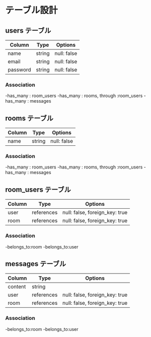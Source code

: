 # テーブル設計

## users テーブル

| Column      | Type    | Options     |
| ----------- | ------- | ----------- |
| name        | string  | null: false |
| email       | string  | null: false |
| password    | string  | null: false |

### Association

-has_many : room_users
-has_many : rooms, through :room_users
-has_many : messages

## rooms テーブル

| Column      | Type    | Options     |
| ----------- | ------- | ----------- |
| name        | string  | null: false |

### Association

-has_many : room_users
-has_many : rooms, through :room_users
-has_many : messages

## room_users テーブル

| Column      | Type       | Options                       |
| ----------- | ---------- | ----------------------------- |
| user        | references | null: false, foreign_key: true|
| room        | references | null: false, foreign_key: true|

### Association

-belongs_to:room
-belongs_to:user

## messages テーブル

| Column      | Type       | Options                       |
| ----------- | ---------- | ----------------------------- |
| content     | string     |                               |
| user        | references | null: false, foreign_key: true|
| room        | references | null: false, foreign_key: true|


### Association

-belongs_to:room
-belongs_to:user



